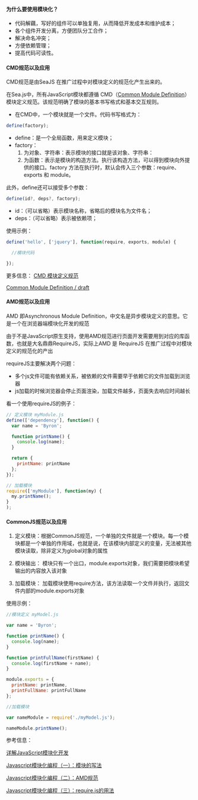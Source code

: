 #### 为什么要使用模块化？

* 代码解藕，写好的组件可以单独复用，从而降低开发成本和维护成本；
* 各个组件开发分离，方便团队分工合作；
* 解决命名冲突；
* 方便依赖管理；
* 提高代码可读性。

#### CMD规范以及应用

CMD规范是由SeaJS 在推广过程中对模块定义的规范化产生出来的。

在Sea.js中，所有JavaScript模块都遵循 CMD（[Common Module Definition](https://github.com/cmdjs/specification/blob/master/draft/module.md)） 模块定义规范。该规范明确了模块的基本书写格式和基本交互规则。

* 在CMD中，一个模块就是一个文件。代码书写格式为：

```javascript
define(factory);
```

* define：是一个全局函数，用来定义模块；
* factory：
  1. 为对象、字符串：表示模块的接口就是该对象、字符串：
  2. 为函数：表示是模块的构造方法。执行该构造方法，可以得到模块向外提供的接口。factory 方法在执行时，默认会传入三个参数：require、exports 和 module。

此外，define还可以接受多个参数：

```javascript
define(id?, deps?, factory);
```

* id：（可以省略）表示模块名称，省略后的模块名为文件名；
* deps：（可以省略）表示被依赖项；

使用示例：

```javascript
define('hello', ['jquery'], function(require, exports, module) {

  //模块代码

});
```

更多信息：
[CMD 模块定义规范](https://github.com/seajs/seajs/issues/242)

[Common Module Definition / draft](https://github.com/cmdjs/specification/blob/master/draft/module.md)

#### AMD规范以及应用

AMD 即Asynchronous Module Definition，中文名是异步模块定义的意思。它是一个在浏览器端模块化开发的规范

由于不是JavaScript原生支持，使用AMD规范进行页面开发需要用到对应的库函数，也就是大名鼎鼎RequireJS，实际上AMD 是 RequireJS 在推广过程中对模块定义的规范化的产出

requireJS主要解决两个问题：

* 多个js文件可能有依赖关系，被依赖的文件需要早于依赖它的文件加载到浏览器
* js加载的时候浏览器会停止页面渲染，加载文件越多，页面失去响应时间越长

看一个使用requireJS的例子：

```javascript
// 定义模块 myModule.js
define(['dependency'], function() {
  var name = 'Byron';

  function printName() {
    console.log(name);
  }

  return {
    printName: printName
  };
});

// 加载模块
require(['myModule'], function(my) {　
  my.printName();
}
);
```

#### CommonJS规范以及应用

1. 定义模块：根据CommonJS规范，一个单独的文件就是一个模块。每一个模块都是一个单独的作用域，也就是说，在该模块内部定义的变量，无法被其他模块读取，除非定义为global对象的属性

2. 模块输出： 模块只有一个出口，module.exports对象，我们需要把模块希望输出的内容放入该对象

3. 加载模块： 加载模块使用require方法，该方法读取一个文件并执行，返回文件内部的module.exports对象

使用示例：

```javascript
//模块定义 myModel.js

var name = 'Byron';

function printName() {
  console.log(name);
}

function printFullName(firstName) {
  console.log(firstName + name);
}

module.exports = {
  printName: printName,
  printFullName: printFullName
};

//加载模块

var nameModule = require('./myModel.js');

nameModule.printName();
```

参考信息：

[详解JavaScript模块化开发](https://segmentfault.com/a/1190000000733959)

[Javascript模块化编程（一）：模块的写法](http://www.ruanyifeng.com/blog/2012/10/javascript_module.html)

[Javascript模块化编程（二）：AMD规范](http://www.ruanyifeng.com/blog/2012/10/asynchronous_module_definition.html)

[Javascript模块化编程（三）：require.js的用法](http://www.ruanyifeng.com/blog/2012/11/require_js.html)
